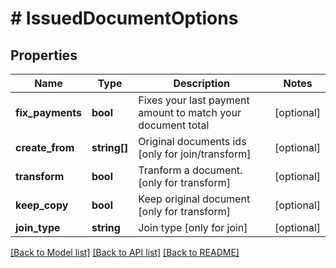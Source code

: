 # # IssuedDocumentOptions

## Properties

Name | Type | Description | Notes
------------ | ------------- | ------------- | -------------
**fix_payments** | **bool** | Fixes your last payment amount to match your document total | [optional]
**create_from** | **string[]** | Original documents ids [only for join/transform] | [optional]
**transform** | **bool** | Tranform a document. [only for transform] | [optional]
**keep_copy** | **bool** | Keep original document [only for transform] | [optional]
**join_type** | **string** | Join type [only for join] | [optional]

[[Back to Model list]](../../README.md#models) [[Back to API list]](../../README.md#endpoints) [[Back to README]](../../README.md)
